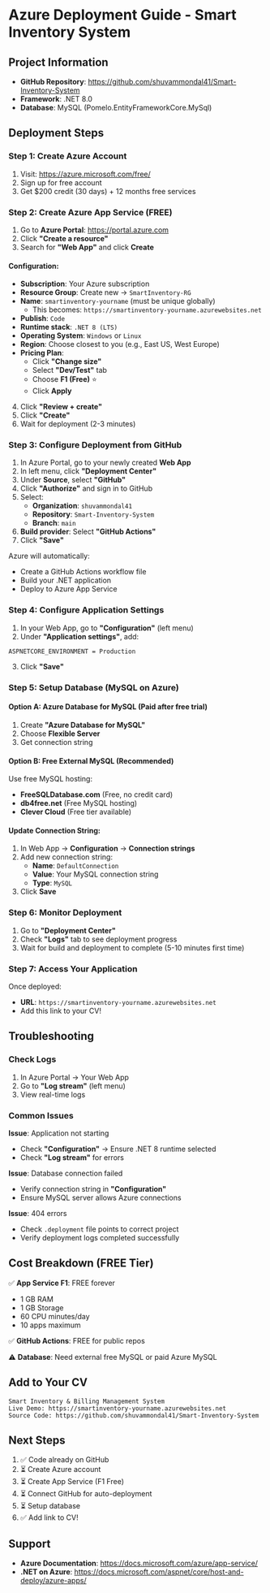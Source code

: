 # Azure Deployment Guide - Smart Inventory System

## Project Information
- **GitHub Repository**: https://github.com/shuvammondal41/Smart-Inventory-System
- **Framework**: .NET 8.0
- **Database**: MySQL (Pomelo.EntityFrameworkCore.MySql)

## Deployment Steps

### Step 1: Create Azure Account
1. Visit: https://azure.microsoft.com/free/
2. Sign up for free account
3. Get $200 credit (30 days) + 12 months free services

### Step 2: Create Azure App Service (FREE)

1. Go to **Azure Portal**: https://portal.azure.com
2. Click **"Create a resource"**
3. Search for **"Web App"** and click **Create**

#### Configuration:
- **Subscription**: Your Azure subscription
- **Resource Group**: Create new → `SmartInventory-RG`
- **Name**: `smartinventory-yourname` (must be unique globally)
  - This becomes: `https://smartinventory-yourname.azurewebsites.net`
- **Publish**: `Code`
- **Runtime stack**: `.NET 8 (LTS)`
- **Operating System**: `Windows` or `Linux`
- **Region**: Choose closest to you (e.g., East US, West Europe)
- **Pricing Plan**:
  - Click **"Change size"**
  - Select **"Dev/Test"** tab
  - Choose **F1 (Free)** ⭐
  - Click **Apply**

4. Click **"Review + create"**
5. Click **"Create"**
6. Wait for deployment (2-3 minutes)

### Step 3: Configure Deployment from GitHub

1. In Azure Portal, go to your newly created **Web App**
2. In left menu, click **"Deployment Center"**
3. Under **Source**, select **"GitHub"**
4. Click **"Authorize"** and sign in to GitHub
5. Select:
   - **Organization**: `shuvammondal41`
   - **Repository**: `Smart-Inventory-System`
   - **Branch**: `main`
6. **Build provider**: Select **"GitHub Actions"**
7. Click **"Save"**

Azure will automatically:
- Create a GitHub Actions workflow file
- Build your .NET application
- Deploy to Azure App Service

### Step 4: Configure Application Settings

1. In your Web App, go to **"Configuration"** (left menu)
2. Under **"Application settings"**, add:

```
ASPNETCORE_ENVIRONMENT = Production
```

3. Click **"Save"**

### Step 5: Setup Database (MySQL on Azure)

#### Option A: Azure Database for MySQL (Paid after free trial)
1. Create **"Azure Database for MySQL"**
2. Choose **Flexible Server**
3. Get connection string

#### Option B: Free External MySQL (Recommended)
Use free MySQL hosting:
- **FreeSQLDatabase.com** (Free, no credit card)
- **db4free.net** (Free MySQL hosting)
- **Clever Cloud** (Free tier available)

#### Update Connection String:
1. In Web App → **Configuration** → **Connection strings**
2. Add new connection string:
   - **Name**: `DefaultConnection`
   - **Value**: Your MySQL connection string
   - **Type**: `MySQL`
3. Click **Save**

### Step 6: Monitor Deployment

1. Go to **"Deployment Center"**
2. Check **"Logs"** tab to see deployment progress
3. Wait for build and deployment to complete (5-10 minutes first time)

### Step 7: Access Your Application

Once deployed:
- **URL**: `https://smartinventory-yourname.azurewebsites.net`
- Add this link to your CV!

## Troubleshooting

### Check Logs
1. In Azure Portal → Your Web App
2. Go to **"Log stream"** (left menu)
3. View real-time logs

### Common Issues

**Issue**: Application not starting
- Check **"Configuration"** → Ensure .NET 8 runtime selected
- Check **"Log stream"** for errors

**Issue**: Database connection failed
- Verify connection string in **"Configuration"**
- Ensure MySQL server allows Azure connections

**Issue**: 404 errors
- Check `.deployment` file points to correct project
- Verify deployment logs completed successfully

## Cost Breakdown (FREE Tier)

✅ **App Service F1**: FREE forever
- 1 GB RAM
- 1 GB Storage
- 60 CPU minutes/day
- 10 apps maximum

✅ **GitHub Actions**: FREE for public repos

⚠️ **Database**: Need external free MySQL or paid Azure MySQL

## Add to Your CV

```
Smart Inventory & Billing Management System
Live Demo: https://smartinventory-yourname.azurewebsites.net
Source Code: https://github.com/shuvammondal41/Smart-Inventory-System
```

## Next Steps

1. ✅ Code already on GitHub
2. ⏳ Create Azure account
3. ⏳ Create App Service (F1 Free)
4. ⏳ Connect GitHub for auto-deployment
5. ⏳ Setup database
6. ✅ Add link to CV!

## Support

- **Azure Documentation**: https://docs.microsoft.com/azure/app-service/
- **.NET on Azure**: https://docs.microsoft.com/aspnet/core/host-and-deploy/azure-apps/
